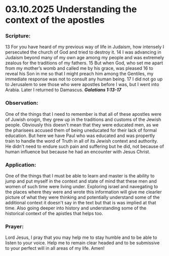 # 03.10.2025 Understanding the context of the apostles


### Scripture:
13 For you have heard of my previous way of life in Judaism, how intensely I persecuted the church of God and tried to destroy it. 
14 I was advancing in Judaism beyond many of my own age among my people and was extremely zealous for the traditions of my fathers. 
15 But when God, who set me apart from my mother’s womb and called me by his grace, was pleased 
16 to reveal his Son in me so that I might preach him among the Gentiles, my immediate response was not to consult any human being. 
17 I did not go up to Jerusalem to see those who were apostles before I was, but I went into Arabia. Later I returned to Damascus.
***Galatians 1:13-17***

### Observation:
One of the things that I need to remember is that all of these apostles were of Juwish orogin, they grew up in the traditions and customs of the Jewish people.
Obviously this doesn't mean that they were educated men, as we the pharisees accused them of being uneducated for their lack of formal education.
But here we have Paul who was educated and was propertly train to handle the word of Truth in all of its Jewish context and authority.
He didn't need to endure such pain and suffering but he did, not because of human influence but because he had an encounter with Jesus Christ.

### Application:
One of the things that I must be able to learn and master is the ability to jump and put myself in the context and state of mind that
these men and women of such time were living under. Exploring israel and navegating to the places where they were and wrote this information will give me 
clearler picture of what they were thinking and potentially understand some of the additional context it doesn't say in the text but that is was implied 
at that time. Also going deeper into history and understanding some of the historical context of the apistles that helps too.

### Prayer:
Lord Jesus, I pray that you may help me to stay humble and to be able to listen to your voice.
Help me to remain clear headed and to be submissive to your perfect will in all areas of my life.
Amen!
